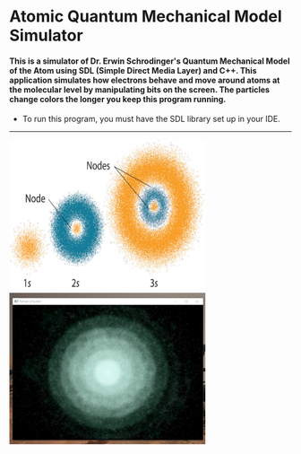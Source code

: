 #  Atomic Quantum Mechanical Model Simulator

#### This is a simulator of Dr. Erwin Schrodinger's Quantum Mechanical Model of the Atom using SDL (Simple Direct Media Layer) and C++. This application simulates how electrons behave and move around atoms at the molecular level by manipulating bits on the screen. The particles change colors the longer you keep this program running.

<div>
  <ul>
    <li>To run this program, you must have the SDL library set up in your IDE. </li>
  </ul>
</div>

<hr/>
<div>
  <img src="867daad52b2895a83b5f3723828dfd0403e78f53.jpg" height="270" width="350"/>
  <img src ="Screenshot 2021-05-06 140726.jpg" height="270" width="350"/>
</div>

